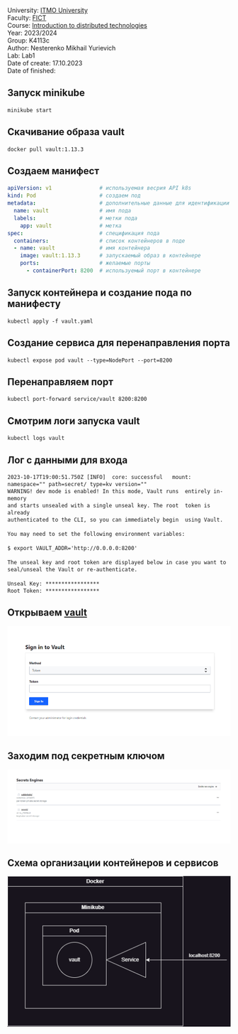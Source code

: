 University: [ITMO University](https://itmo.ru/ru/) \
Faculty: [FICT](https://fict.itmo.ru) \
Course: [Introduction to distributed technologies](https://github.com/itmo-ict-faculty/introduction-to-distributed-technologies) \
Year: 2023/2024 \
Group: K4113с \
Author: Nesterenko Mikhail Yurievich \
Lab: Lab1 \
Date of create: 17.10.2023 \
Date of finished: <none>

## Запуск minikube
    minikube start

## Скачивание образа vault
    docker pull vault:1.13.3

## Создаем манифест
``` yaml
apiVersion: v1               # используемая весрия API k8s
kind: Pod                    # создаем под
metadata:                    # дополнительные данные для идентификации
  name: vault                # имя пода
  labels:                    # метки пода
    app: vault               # метка
spec:                        # спецификация пода
  containers:                # список контейнеров в поде
  - name: vault              # имя контейнера
    image: vault:1.13.3      # запускаемый образ в контейнере
    ports:                   # желаемые порты
      - containerPort: 8200  # используемый порт в контейнере
```

## Запуск контейнера и создание пода по манифесту
    kubectl apply -f vault.yaml

## Создание сервиса для перенаправления порта
    kubectl expose pod vault --type=NodePort --port=8200

## Перенаправляем порт
    kubectl port-forward service/vault 8200:8200

## Смотрим логи запуска vault
    kubectl logs vault

## Лог с данными для входа

    2023-10-17T19:00:51.750Z [INFO]  core: successful   mount: namespace="" path=secret/ type=kv version=""
    WARNING! dev mode is enabled! In this mode, Vault runs  entirely in-memory
    and starts unsealed with a single unseal key. The root  token is already
    authenticated to the CLI, so you can immediately begin  using Vault.

    You may need to set the following environment variables:

    $ export VAULT_ADDR='http://0.0.0.0:8200'

    The unseal key and root token are displayed below in case you want to
    seal/unseal the Vault or re-authenticate.

    Unseal Key: *****************
    Root Token: *****************

## Открываем [vault](http://localhost:8200/ui/vault/secrets)
![1](vault_sign.png)
## Заходим под секретным ключом
![2](vault.png)
## Схема организации контейнеров и сервисов
![3](lab1.png)